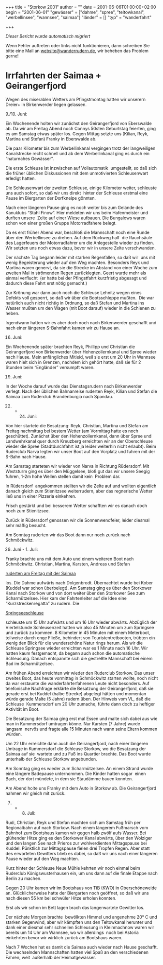 +++
title = "Storkow 2001"
author = ""
date = 2001-06-06T01:00:00+02:00
begin = "2001-06-01"
"gewässer" = ["dahme", "spree", "teltowkanal", "werbellinsee", "wannsee", "saimaa"]
"länder" = []
"typ" = "wanderfahrt"

+++


*Dieser Bericht wurde automatisch migriert*

Wenn Fehler auftreten oder links nicht funktionieren, dann schreiben Sie bitte eine Mail an website@wanderrudern.de, wir beheben das Problem gerne!



# Irrfahrten der Saimaa + Geirangerfjord


Wegen des miserablen Wetters am Pfingstmontag hatten wir unserern Dreier+ in Birkenwerder liegen gelassen.

9./10. Juni:

Ein Wochenende holten wir zunächst den Geirangerfjord von Eberswalde ab. Da wir am Freitag Abend noch Connys 50sten Geburtstag feierten, ging es am Samstag etwas später los. Gegen Mittag setzte uns (Kilian, Reyk, Martina und Stefan) Franky in Eberswalde ab.

Die paar Kilometer bis zum Werbellinkanal vergingen trotz der langweiligen Kanalstrecke recht schnell und ab dem Werbellinkanal ging es durch ein “naturnahes Gewässer”.

Die erste Schleuse ist inzwischen auf Vollautomatik  umgestellt, so daß sich die früher üblichen Diskussionen mit dem unmotivierten Schleusenwart erledigt hatten.

Die Schleusenwart der zweiten Schleuse, einige Kilometer weiter, schleuste uns auch sofort, so daß wir uns direkt  hinter der Schleuse erstmal eine Pause im Biergarten der Dorfkneipe gönnten.

Nach einer längeren Pause ging es noch weiter bis zum Gelände des Kanuklubs “Stahl Finow”. Hier meldeten wir uns beim Hafenmeister und durften unsere  Zelte auf einer Wiese aufbauen. Die Bungalows waren schon von einer großen Gruppe Motorradfahere belegt.

Da es erst früher Abend war, beschloß die Mannschaft noch eine Runde über den Werbellinsee zu drehen. Auf dem Rückweg half  die Rauchsäule des Lagerfeuers der Motorradfahrer um die Anlegestelle wieder zu finden. Wir setzten uns noch etwas dazu, bevor wir in unsere Zelte verschwanden.

Der nächste Tag begann leider mit starken Regenfällen, so daß wir  uns mit wenig Begeisterung wieder auf den Weg machten. Besonders Reyk und Martina waren genervt, da sie die Strecke im Abstand von einer Woche zum zweiten Mal in strömenden Regen zurücklegten. Geert wurde mehr als einmal verflucht  (er hatte bei der Pfingstfahrt kurzfristig abgesagt und dadurch diese Fahrt erst nötig gemacht.)

Zur Krönung war dann auch noch die Schleuse Lehnitz wegen eines Defekts voll gesperrt, so daß wir über die Bootsschleppe mußten.  Die war natürlich auch nicht richtig in Ordnung, so daß Stefan und Martina ins Wasser mußten um den Wagen (mit Boot darauf) wieder in die Schienen zu heben.

Irgendwann hatten wir es aber doch noch nach Birkenwerder geschafft und  nach einer längeren S-Bahnfahrt kamen wir zu Hause an.

16. Juni:

Ein Wochenende später brachten Reyk, Phillipp und Christian die Geirangerfjord von Birkenwerder über Hohenzollernkanal und Spree wieder nach Hause. Mein anfängliches Mitleid, weil sie erst um 20 Uhr in Wannsee waren hielt sich in Grenzen, nachdem ich gehört hatte, daß sie für 2 Stunden beim “Engländer” versumpft waren.

19. Juni:

In der Woche darauf wurde das Dienstagsrudern nach Birkenwerder verlegt. Nach der üblichen Bahnanreise ruderten Reyk, Kilian und Stefan die Saimaa zum Ruderclub Brandenburgia nach Spandau.

22. - 24. Juni:

Von hier startete die Besatzung: Reyk, Christian, Martina und Stefan am Freitag nachmittag bei bestem Wetter (am Vormittag hatte es noch geschüttet). Zunächst über den Hohenzollernkanal, dann über Spree und Landwehrkanal quer durch Kreuzberg erreichten wir an der Oberschleuse wieder die Spree (Stadtdurchfahrt ist ja leider weiterhin nicht erlaubt). Beim Ruderclub Narva legten wir unser Boot auf den Vorplatz und fuhren mit der S-Bahn nach Hause.

Am Samstag starteten wir wieder von Narva in Richtung Rüdersdorf. Mit Weststurm ging es über den Müggelsee, bloß gut das wir unsere Seegig fuhren, 1-2m hohe Wellen stellen damit kein  Problem dar.

In Rüdersdorf  angekommen stellten wir die Zelte auf und wollten eigentlich danach gleich zum Stienitzsee weiterrudern, aber das regnerische Wetter ließ uns in einer Pizzeria einkehren.

Frisch gestärkt und bei besserem Wetter schafften wir es danach doch noch zum Stienitzsee.

Zurück in Rüdersdorf genossen wir die Sonnenwendfeier, leider diesmal sehr mäßig besucht.

Am Sonntag ruderten wir das Boot dann nur noch zurück nach Schmöckwitz.

29. Juni - 1. Juli:

Franky brachte uns mit dem Auto und einem weiteren Boot nach Schmöckwitz. Christian, Martina, Karsten, Andreas und Stefan

[ruderten am Freitag mit der Saimaa](/berichte/2001/schmoeckwitz_s01)

los. Die Dahme aufwärts nach Dolgenbrodt. Übernachtet wurde bei Kober (Kuddel war schon überbelegt). Am Samstag ging es über den Storkower Kanal nach Storkow und von dort weiter über den Storkower See zum Scharmützelsee. Hier kam der Fahrtenleiter auf die Idee eine “Kurzstreckenregatta” zu rudern. Die

[Springseeschleuse](/berichte/2001/springsee_s01)

schleuste um 15 Uhr aufwärts und um 16 Uhr wieder abwärts. Abzüglich der Viertelstunde Schleusenzeit hatten wir also 45 Minuten um zum Springsee und zurück zu kommen. 8 Kilometer in 45 Minuten mit einem Meterboot, teilweise durch enge Fließe, behindert von Touristentretbooten, trübten ein wenig den Blick für die wunderschöne Natur rings herum. Als wir die Schleuse Springsee wieder erreichten war es 1 Minute nach 16 Uhr. Wir hatten kaum festgemacht, da begann auch schon die automatische Schleusung. Danach entspannte sich die gestreßte Mannschaft bei einem Bad im Scharmützelsee.

Am frühen Abend erreichten wir wieder den Ruderclub Storkow. Das unser zweites Boot, das heute vormittag in Schmöckwitz starten wollte, noch nicht da war erstaunte die wanderfahrterfahrenen Leute nicht besonders. Auf  telefonische Nachfrage erklärte die Besatzung der Geirangerfjord, daß sie gerade erst bei Kuddel (halbe Strecke) abgelegt hätten und momentan würde gerade Malte (5 Jahre) rudern üben. Der Hinweis vom VL, daß die Schleuse  Kummersdorf um 20 Uhr zumache, führte dann doch zu heftiger Aktivität im Boot.

Die Besatzung der Saimaa ging erst mal Essen und malte sich dabei aus wie man in Kummersdorf umtragen könne. Nur Karsten (7 Jahre) wurde langsam  nervös und fragte alle 15 Minuten nach wann seine Eltern kommen würden.

Um 22 Uhr erreichte dann auch die Geirangerfjord, nach einer längeren Umtrage in Kummersdorf die Schleuse Storkow, wo die Besatzung der Saimaa auf sie  wartete und zu Fuß ins Quartier brachte. Das Boot wurde unterhalb der Schleuse Storkow angebunden.

Am Sonntag ging es wieder zum Scharmützelsee. An einem Strand wurde eine längere Badepause unternommen. Die Kinder hatten sogar  einen Bach, der dort mündete, in dem sie Staudämme bauen konnten.

Am Abend holte uns Franky mit dem Auto in Storkow ab. Die Geirangerfjord nahmen wir gleich mit zurück.

07. - 08. Juli:

Rudi, Christian, Reyk und Stefan machten sich am Samstag früh per Regionalbahn auf nach Storkow. Nach einem längerem Fußmarsch vom Bahnhof zum Bootshaus kamen wir gegen halb zwölf aufs Wasser. Bei glühender Hitze ging es den Storkower Kanal abwärts, über den Wolziger und den langen See nach Prieros zur wohlverdienten Mittagspause bei Kuddel. Pünktlich zur Mittagspause fielen drei Tropfen Regen. Aber statt des erwarteten Gewitters blieb es dabei, so daß wir uns nach einer längeren Pause wieder auf den Weg machten.

Kurz hinter der Schleuse Neue Mühle kehrten wir noch einmal beim Ruderclub Königswusterhausen ein, um uns dann auf die finale Etappe nach Berlin zu machen.

Gegen 20 Uhr kamen wir im Bootshaus von TiB (KWO) in Oberschöneweide  an. Glücklicherweise hatte der Biergarten noch geöffnet, so daß wir uns nach diesen 55 km bei schwüler Hitze erholen konnten.

Erst als wir schon im Bett lagen brach das langerwartete Gewitter los.

Der nächste Morgen brachte  bewölkten Himmel und angenehme 20° C und starken Gegenwind, aber wir kämpften uns den Teltowkanal herunter und dank einer diesmal sehr schnellen Schleusung in Kleinmachnow waren wir bereits um 14 Uhr am Wannsee, wo wir allerdings  noch bei Astoria einkehrten bevor wir wirklich zurück am Bootshaus waren.

Nach 7 Wochen hat es damit die Saimaa auch wieder nach Hause geschafft. Die wechselnden Mannschaften hatten viel Spaß an den verschiedenen Fahren, weit  außerhalb der Heimatgewässer.